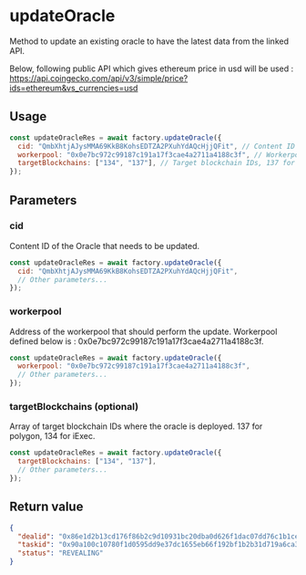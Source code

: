 # updateOracle

Method to update an existing oracle to have the latest data from the linked API.

Below, following public API which gives ethereum price in usd will be used : <https://api.coingecko.com/api/v3/simple/price?ids=ethereum&vs_currencies=usd>

## Usage

```js
const updateOracleRes = await factory.updateOracle({
  cid: "QmbXhtjAJysMMA69KkB8KohsEDTZA2PXuhYdAQcHjjQFit", // Content ID of the Oracle
  workerpool: "0x0e7bc972c99187c191a17f3cae4a2711a4188c3f", // Workerpool address (required)
  targetBlockchains: ["134", "137"], // Target blockchain IDs, 137 for polygon, 134 for iExec (required)
});
```

## Parameters

### cid

Content ID of the Oracle that needs to be updated.

```js
const updateOracleRes = await factory.updateOracle({
  cid: "QmbXhtjAJysMMA69KkB8KohsEDTZA2PXuhYdAQcHjjQFit",
  // Other parameters...
});
```

### workerpool

Address of the workerpool that should perform the update.
Workerpool defined below is : 0x0e7bc972c99187c191a17f3cae4a2711a4188c3f.

```js
const updateOracleRes = await factory.updateOracle({
  workerpool: "0x0e7bc972c99187c191a17f3cae4a2711a4188c3f",
  // Other parameters...
});
```

### targetBlockchains (optional)

Array of target blockchain IDs where the oracle is deployed. 137 for polygon, 134 for iExec.

```js
const updateOracleRes = await factory.updateOracle({
  targetBlockchains: ["134", "137"],
  // Other parameters...
});
```

## Return value

```json
{
  "dealid": "0x86e1d2b13cd176f86b2c9d10931bc20dba0d626f1dac07dd76c1b1cec569f232",
  "taskid": "0x90a100c10780f1d0595dd9e37dc1655eb66f192bf1b2b31d719a6ca3c6b62d07",
  "status": "REVEALING"
}
```
